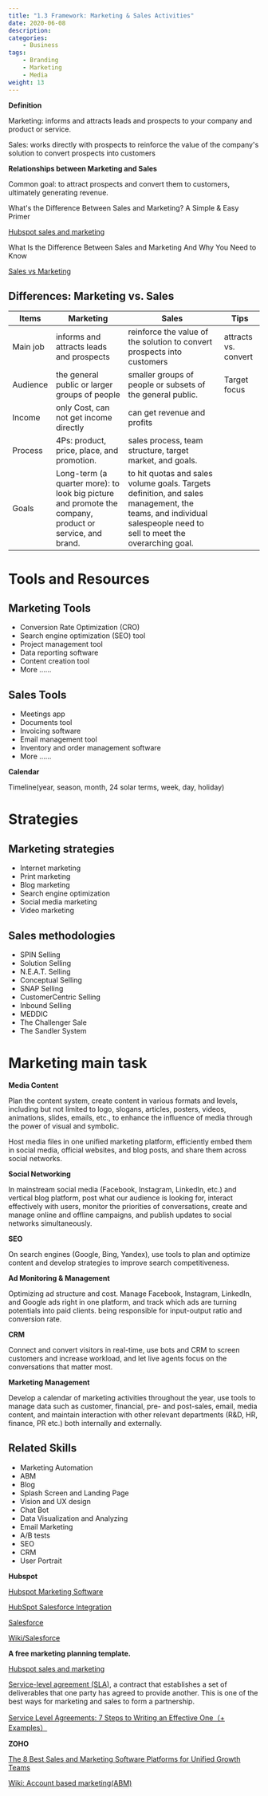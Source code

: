 ```yaml
---
title: "1.3 Framework: Marketing & Sales Activities"
date: 2020-06-08
description:
categories:
    - Business
tags:
    - Branding
    - Marketing
    - Media
weight: 13
---
```


**Definition**

Marketing: informs and attracts leads and prospects to your company and product or service.

Sales: works directly with prospects to reinforce the value of the company's solution to convert prospects into customers

**Relationships between Marketing and Sales**

Common goal: to attract prospects and convert them to customers, ultimately generating revenue.

What's the Difference Between Sales and Marketing? A Simple & Easy Primer

[Hubspot sales and marketing](https://blog.hubspot.com/sales/sales-and-marketing)

What Is the Difference Between Sales and Marketing And Why You Need to Know

[Sales vs Marketing](https://www.uschamber.com/co/grow/sales/sales-vs-marketing)

## Differences: Marketing vs. Sales

| Items | Marketing | Sales | Tips |
| --- | --- | --- | --- |
| Main job |  informs and attracts leads and prospects  | reinforce the value of the solution to convert prospects into customers | attracts vs. convert |
| Audience | the general public or larger groups of people | smaller groups of people or subsets of the general public. | Target focus |
| Income | only Cost, can not get income directly | can get revenue and profits |  |
| Process | 4Ps: product, price, place, and promotion. | sales process, team structure, target market, and goals. |  |
| Goals | Long-term (a quarter more): to look big picture and promote the company, product or service, and brand. | to hit quotas and sales volume goals. Targets definition, and sales management, the teams, and individual salespeople need to sell to meet the overarching goal. |  


# Tools and Resources

## **Marketing Tools**

- Conversion Rate Optimization (CRO)
- Search engine optimization (SEO) tool
- Project management tool
- Data reporting software
- Content creation tool
- More ……

## **Sales Tools**

- Meetings app
- Documents tool
- Invoicing software
- Email management tool
- Inventory and order management software
- More ……

**Calendar**

Timeline(year, season, month, 24 solar terms, week, day, holiday)

# Strategies

## Marketing strategies

- Internet marketing
- Print marketing
- Blog marketing
- Search engine optimization
- Social media marketing
- Video marketing

## Sales methodologies
- SPIN Selling
- Solution Selling
- N.E.A.T. Selling
- Conceptual Selling
- SNAP Selling
- CustomerCentric Selling
- Inbound Selling
- MEDDIC
- The Challenger Sale
- The Sandler System


# Marketing main task

**Media Content**

Plan the content system, create content in various formats and levels, including but not limited to logo, slogans, articles, posters, videos, animations, slides, emails, etc., to enhance the influence of media through the power of visual and symbolic.

Host media files in one unified marketing platform, efficiently embed them in social media, official websites, and blog posts, and share them across social networks.

**Social Networking**

In mainstream social media (Facebook, Instagram, LinkedIn, etc.) and vertical blog platform, post what our audience is looking for, interact effectively with users, monitor the priorities of conversations, create and manage online and offline campaigns, and publish updates to social networks simultaneously.

**SEO**

On search engines (Google, Bing, Yandex), use tools to plan and optimize content and develop strategies to improve search competitiveness.

**Ad Monitoring & Management**

Optimizing ad structure and cost. Manage Facebook, Instagram, LinkedIn, and Google ads right in one platform, and track which ads are turning potentials into paid clients. being responsible for input-output ratio and conversion rate.

**CRM**

Connect and convert visitors in real-time, use bots and CRM to screen customers and increase workload, and let live agents focus on the conversations that matter most.

**Marketing Management**

Develop a calendar of marketing activities throughout the year, use tools to manage data such as customer, financial, pre- and post-sales, email, media content, and maintain interaction with other relevant departments (R&D, HR, finance, PR etc.) both internally and externally.

## **Related Skills**

- Marketing Automation
- ABM
- Blog
- Splash Screen and Landing Page
- Vision and UX design
- Chat Bot
- Data Visualization and Analyzing
- Email Marketing
- A/B tests
- SEO
- CRM
- User Portrait


**Hubspot**

[Hubspot Marketing Software](https://www.hubspot.com/products/marketing)

[HubSpot Salesforce Integration](https://www.hubspot.com/products/salesforce?hubs_content=www.hubspot.com%2Fproducts%2Fmarketing&hubs_content-cta=product-tabs__content-features-single-title)

[Salesforce](https://www.salesforce.com/)

[Wiki/Salesforce](https://en.wikipedia.org/wiki/Salesforce)

**A free marketing planning template.**

[Hubspot sales and marketing](https://offers.hubspot.com/marketing-plan-template?hubs_post-cta=author&hubs_post=blog.hubspot.com/sales/sales-and-marketing)

[Service-level agreement (SLA)](https://blog.hubspot.com/blog/tabid/6307/bid/34212/how-to-create-a-service-level-agreement-sla-for-better-sales-marketing-alignment.aspx), a contract that establishes a set of deliverables that one party has agreed to provide another. This is one of the best ways for marketing and sales to form a partnership.

[Service Level Agreements: 7 Steps to Writing an Effective One（+ Examples）](https://blog-hubspot-com.translate.goog/blog/tabid/6307/bid/34212/how-to-create-a-service-level-agreement-sla-for-better-sales-marketing-alignment.aspx?_x_tr_sl=en&_x_tr_tl=zh-CN&_x_tr_hl=zh-CN&_x_tr_pto=wapp)

**ZOHO**

[The 8 Best Sales and Marketing Software Platforms for Unified Growth Teams](https://www.nutshell.com/blog/best-sales-and-marketing-software-platforms)

[Wiki: Account based marketing(ABM)](https://en.wikipedia.org/wiki/Account-based-marketing)
